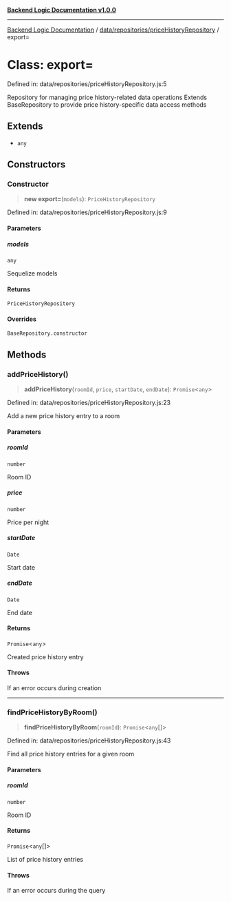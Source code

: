 [**Backend Logic Documentation v1.0.0**](../../../../README.md)

***

[Backend Logic Documentation](../../../../README.md) / [data/repositories/priceHistoryRepository](../README.md) / export=

# Class: export=

Defined in: data/repositories/priceHistoryRepository.js:5

Repository for managing price history-related data operations
Extends BaseRepository to provide price history-specific data access methods

## Extends

- `any`

## Constructors

### Constructor

> **new export=**(`models`): `PriceHistoryRepository`

Defined in: data/repositories/priceHistoryRepository.js:9

#### Parameters

##### models

`any`

Sequelize models

#### Returns

`PriceHistoryRepository`

#### Overrides

`BaseRepository.constructor`

## Methods

### addPriceHistory()

> **addPriceHistory**(`roomId`, `price`, `startDate`, `endDate`): `Promise`\<`any`\>

Defined in: data/repositories/priceHistoryRepository.js:23

Add a new price history entry to a room

#### Parameters

##### roomId

`number`

Room ID

##### price

`number`

Price per night

##### startDate

`Date`

Start date

##### endDate

`Date`

End date

#### Returns

`Promise`\<`any`\>

Created price history entry

#### Throws

If an error occurs during creation

***

### findPriceHistoryByRoom()

> **findPriceHistoryByRoom**(`roomId`): `Promise`\<`any`[]\>

Defined in: data/repositories/priceHistoryRepository.js:43

Find all price history entries for a given room

#### Parameters

##### roomId

`number`

Room ID

#### Returns

`Promise`\<`any`[]\>

List of price history entries

#### Throws

If an error occurs during the query
